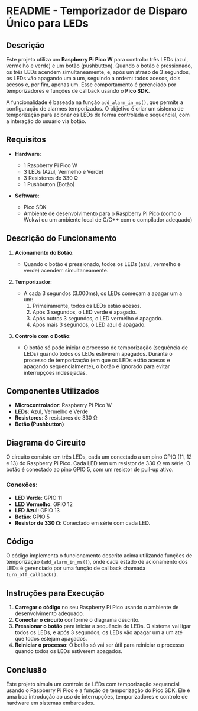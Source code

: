 # README - Temporizador de Disparo Único para LEDs

## Descrição

Este projeto utiliza um **Raspberry Pi Pico W** para controlar três LEDs (azul, vermelho e verde) e um botão (pushbutton). Quando o botão é pressionado, os três LEDs acendem simultaneamente, e, após um atraso de 3 segundos, os LEDs vão apagando um a um, seguindo a ordem: todos acesos, dois acesos e, por fim, apenas um. Esse comportamento é gerenciado por temporizadores e funções de callback usando o **Pico SDK**.

A funcionalidade é baseada na função `add_alarm_in_ms()`, que permite a configuração de alarmes temporizados. O objetivo é criar um sistema de temporização para acionar os LEDs de forma controlada e sequencial, com a interação do usuário via botão.

## Requisitos

- **Hardware**:
  - 1 Raspberry Pi Pico W
  - 3 LEDs (Azul, Vermelho e Verde)
  - 3 Resistores de 330 Ω
  - 1 Pushbutton (Botão)
  
- **Software**:
  - Pico SDK
  - Ambiente de desenvolvimento para o Raspberry Pi Pico (como o Wokwi ou um ambiente local de C/C++ com o compilador adequado)

## Descrição do Funcionamento

1. **Acionamento do Botão**: 
   - Quando o botão é pressionado, todos os LEDs (azul, vermelho e verde) acendem simultaneamente.
   
2. **Temporizador**:
   - A cada 3 segundos (3.000ms), os LEDs começam a apagar um a um:
     1. Primeiramente, todos os LEDs estão acesos.
     2. Após 3 segundos, o LED verde é apagado.
     3. Após outros 3 segundos, o LED vermelho é apagado.
     4. Após mais 3 segundos, o LED azul é apagado.
   
3. **Controle com o Botão**:
   - O botão só pode iniciar o processo de temporização (sequência de LEDs) quando todos os LEDs estiverem apagados. Durante o processo de temporização (em que os LEDs estão acesos e apagando sequencialmente), o botão é ignorado para evitar interrupções indesejadas.

## Componentes Utilizados

- **Microcontrolador**: Raspberry Pi Pico W
- **LEDs**: Azul, Vermelho e Verde
- **Resistores**: 3 resistores de 330 Ω
- **Botão (Pushbutton)**

## Diagrama do Circuito

O circuito consiste em três LEDs, cada um conectado a um pino GPIO (11, 12 e 13) do Raspberry Pi Pico. Cada LED tem um resistor de 330 Ω em série. O botão é conectado ao pino GPIO 5, com um resistor de pull-up ativo.

### Conexões:

- **LED Verde**: GPIO 11
- **LED Vermelho**: GPIO 12
- **LED Azul**: GPIO 13
- **Botão**: GPIO 5
- **Resistor de 330 Ω**: Conectado em série com cada LED.

## Código

O código implementa o funcionamento descrito acima utilizando funções de temporização (`add_alarm_in_ms()`), onde cada estado de acionamento dos LEDs é gerenciado por uma função de callback chamada `turn_off_callback()`.

## Instruções para Execução

1. **Carregar o código** no seu Raspberry Pi Pico usando o ambiente de desenvolvimento adequado.
2. **Conectar o circuito** conforme o diagrama descrito.
3. **Pressionar o botão** para iniciar a sequência de LEDs. O sistema vai ligar todos os LEDs, e após 3 segundos, os LEDs vão apagar um a um até que todos estejam apagados.
4. **Reiniciar o processo**: O botão só vai ser útil para reiniciar o processo quando todos os LEDs estiverem apagados.

## Conclusão

Este projeto simula um controle de LEDs com temporização sequencial usando o Raspberry Pi Pico e a função de temporização do Pico SDK. Ele é uma boa introdução ao uso de interrupções, temporizadores e controle de hardware em sistemas embarcados.